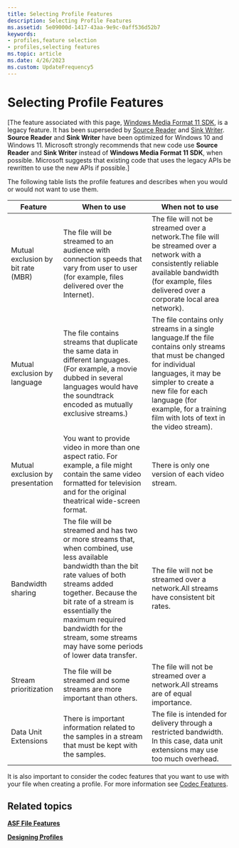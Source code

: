```yaml
---
title: Selecting Profile Features
description: Selecting Profile Features
ms.assetid: 5e09000d-1417-43aa-9e9c-0aff536d52b7
keywords:
- profiles,feature selection
- profiles,selecting features
ms.topic: article
ms.date: 4/26/2023
ms.custom: UpdateFrequency5
---
```


# Selecting Profile Features

\[The feature associated with this page, [Windows Media Format 11 SDK](/windows/win32/wmformat/windows-media-format-11-sdk), is a legacy feature. It has been superseded by [Source Reader](/windows/win32/medfound/source-reader) and [Sink Writer](/windows/win32/medfound/sink-writer). **Source Reader** and **Sink Writer** have been optimized for Windows 10 and Windows 11. Microsoft strongly recommends that new code use **Source Reader** and **Sink Writer** instead of **Windows Media Format 11 SDK**, when possible. Microsoft suggests that existing code that uses the legacy APIs be rewritten to use the new APIs if possible.\]

The following table lists the profile features and describes when you would or would not want to use them.



| Feature                            | When to use                                                                                                                                                                                                                                                                                                                | When not to use                                                                                                                                                                                                                                                                    |
|------------------------------------|----------------------------------------------------------------------------------------------------------------------------------------------------------------------------------------------------------------------------------------------------------------------------------------------------------------------------|------------------------------------------------------------------------------------------------------------------------------------------------------------------------------------------------------------------------------------------------------------------------------------|
| Mutual exclusion by bit rate (MBR) | The file will be streamed to an audience with connection speeds that vary from user to user (for example, files delivered over the Internet).                                                                                                                                                                              | The file will not be streamed over a network.The file will be streamed over a network with a consistently reliable available bandwidth (for example, files delivered over a corporate local area network).<br/>                                                              |
| Mutual exclusion by language       | The file contains streams that duplicate the same data in different languages. (For example, a movie dubbed in several languages would have the soundtrack encoded as mutually exclusive streams.)                                                                                                                         | The file contains only streams in a single language.If the file contains only streams that must be changed for individual languages, it may be simpler to create a new file for each language (for example, for a training film with lots of text in the video stream).<br/> |
| Mutual exclusion by presentation   | You want to provide video in more than one aspect ratio. For example, a file might contain the same video formatted for television and for the original theatrical wide-screen format.                                                                                                                                     | There is only one version of each video stream.                                                                                                                                                                                                                                    |
| Bandwidth sharing                  | The file will be streamed and has two or more streams that, when combined, use less available bandwidth than the bit rate values of both streams added together. Because the bit rate of a stream is essentially the maximum required bandwidth for the stream, some streams may have some periods of lower data transfer. | The file will not be streamed over a network.All streams have consistent bit rates.<br/>                                                                                                                                                                                     |
| Stream prioritization              | The file will be streamed and some streams are more important than others.                                                                                                                                                                                                                                                 | The file will not be streamed over a network.All streams are of equal importance.<br/>                                                                                                                                                                                       |
| Data Unit Extensions               | There is important information related to the samples in a stream that must be kept with the samples.                                                                                                                                                                                                                      | The file is intended for delivery through a restricted bandwidth. In this case, data unit extensions may use too much overhead.                                                                                                                                                    |



 

It is also important to consider the codec features that you want to use with your file when creating a profile. For more information see [Codec Features](codec-features.md).

## Related topics

<dl> <dt>

[**ASF File Features**](asf-file-features.md)
</dt> <dt>

[**Designing Profiles**](designing-profiles.md)
</dt> </dl>

 

 





